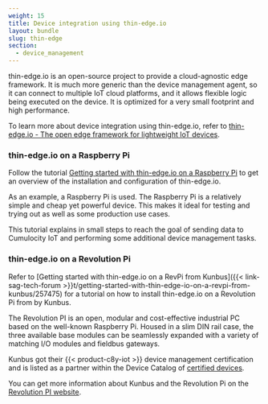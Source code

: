 ```yaml
---
weight: 15
title: Device integration using thin-edge.io
layout: bundle
slug: thin-edge
section:
  - device_management
---
```


thin-edge.io is an open-source project to provide a cloud-agnostic edge framework.
It is much more generic than the device management agent, so it can connect to multiple IoT cloud platforms, and it allows flexible logic being executed on the device.
It is optimized for a very small footprint and high performance.

To learn more about device integration using thin-edge.io, refer to [thin-edge.io - The open edge framework for lightweight IoT devices](https://thin-edge.io/).

### thin-edge.io on a Raspberry Pi

Follow the tutorial [Getting started with thin-edge.io on a Raspberry Pi](https://thin-edge.github.io/thin-edge.io/start/getting-started/) to get an overview of the installation and configuration of thin-edge.io.

As an example, a Raspberry Pi is used. The Raspberry Pi is a relatively simple and cheap yet powerful device. This makes it ideal for testing and trying out as well as some production use cases.

This tutorial explains in small steps to reach the goal of sending data to Cumulocity IoT and performing some additional device management tasks.


### thin-edge.io on a Revolution Pi

Refer to [Getting started with thin-edge.io on a RevPi from Kunbus]({{< link-sag-tech-forum >}}t/getting-started-with-thin-edge-io-on-a-revpi-from-kunbus/257475) for a tutorial on how to install thin-edge.io on a Revolution Pi from by Kunbus.

The Revolution PI is an open, modular and cost-effective industrial PC based on the well-known Raspberry Pi.
Housed in a slim DIN rail case, the three available base modules can be seamlessly expanded with a variety of matching I/O modules and fieldbus gateways.

Kunbus got their {{< product-c8y-iot >}} device management certification and is listed as a partner within the Device Catalog of [certified devices](https://devicepartnerportal.softwareag.com/devices?search=kunbus&page=1).

You can get more information about Kunbus and the Revolution Pi on the [Revolution PI website](https://revolutionpi.de/).
